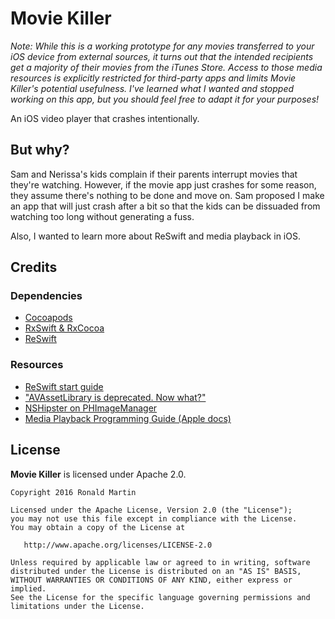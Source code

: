 # Movie Killer
*Note: While this is a working prototype for any movies transferred to your iOS device from external sources, it turns out that the intended recipients get a majority of their movies from the iTunes Store. Access to those media resources is explicitly restricted for third-party apps and limits Movie Killer's potential usefulness. I've learned what I wanted and stopped working on this app, but you should feel free to adapt it for your purposes!*

An iOS video player that crashes intentionally.

## But why?
Sam and Nerissa's kids complain if their parents interrupt movies that they're watching. However, if the movie app just crashes for some reason, they assume there's nothing to be done and move on. Sam proposed I make an app that will just crash after a bit so that the kids can be dissuaded from watching too long without generating a fuss.

Also, I wanted to learn more about ReSwift and media playback in iOS.


## Credits

### Dependencies
* [Cocoapods](https://github.com/CocoaPods/CocoaPods)
* [RxSwift & RxCocoa](https://github.com/ReactiveX/RxSwift)
* [ReSwift](https://github.com/ReSwift)

### Resources
* [ReSwift start guide](http://reswift.github.io/ReSwift/master/getting-started-guide.html)
* ["AVAssetLibrary is deprecated. Now what?"](http://sametdede.com/alassetslibrary-is-deprecated-now-what/)
* [NSHipster on PHImageManager](http://nshipster.com/phimagemanager/)
* [Media Playback Programming Guide (Apple docs)](https://developer.apple.com/library/content/documentation/AudioVideo/Conceptual/MediaPlaybackGuide/Contents/Resources/en.lproj/Introduction/Introduction.html#//apple_ref/doc/uid/TP40016757)


## License

**Movie Killer** is licensed under Apache 2.0.

    Copyright 2016 Ronald Martin

    Licensed under the Apache License, Version 2.0 (the "License");
    you may not use this file except in compliance with the License.
    You may obtain a copy of the License at

       http://www.apache.org/licenses/LICENSE-2.0

    Unless required by applicable law or agreed to in writing, software
    distributed under the License is distributed on an "AS IS" BASIS,
    WITHOUT WARRANTIES OR CONDITIONS OF ANY KIND, either express or implied.
    See the License for the specific language governing permissions and
    limitations under the License.
